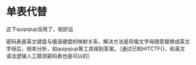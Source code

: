 # 单表代替
这下quipqiup没用了，祝好运

密码表是英文键盘与俄语键盘的映射关系，解决方法是将俄文字母随意替换成英文字母后，频率分析，如quipqiup等工具得到答案。（通过已知HITCTF{}，和英文语法逻辑人工猜测密码表也是可以的）
